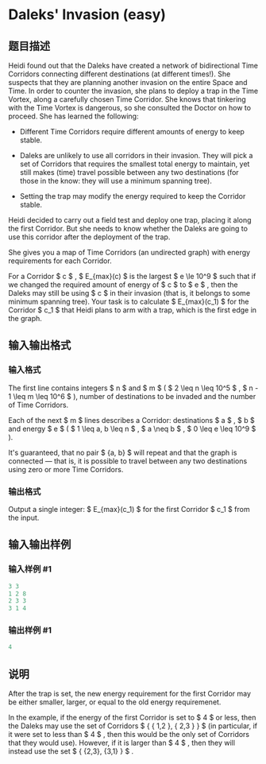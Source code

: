 # Daleks&#039; Invasion (easy)

## 题目描述

Heidi found out that the Daleks have created a network of bidirectional Time Corridors connecting different destinations (at different times!). She suspects that they are planning another invasion on the entire Space and Time. In order to counter the invasion, she plans to deploy a trap in the Time Vortex, along a carefully chosen Time Corridor. She knows that tinkering with the Time Vortex is dangerous, so she consulted the Doctor on how to proceed. She has learned the following:

- Different Time Corridors require different amounts of energy to keep stable.

- Daleks are unlikely to use all corridors in their invasion. They will pick a set of Corridors that requires the smallest total energy to maintain, yet still makes (time) travel possible between any two destinations (for those in the know: they will use a minimum spanning tree).

- Setting the trap may modify the energy required to keep the Corridor stable.

Heidi decided to carry out a field test and deploy one trap, placing it along the first Corridor. But she needs to know whether the Daleks are going to use this corridor after the deployment of the trap.

She gives you a map of Time Corridors (an undirected graph) with energy requirements for each Corridor.

For a Corridor $ c $ , $ E_{max}(c) $ is the largest $ e \le 10^9 $ such that if we changed the required amount of energy of $ c $ to $ e $ , then the Daleks may still be using $ c $ in their invasion (that is, it belongs to some minimum spanning tree). Your task is to calculate $ E_{max}(c_1) $ for the Corridor $ c_1 $ that Heidi plans to arm with a trap, which is the first edge in the graph.

## 输入输出格式

### 输入格式

The first line contains integers $ n $ and $ m $ ( $ 2 \leq n \leq 10^5 $ , $ n - 1 \leq m \leq 10^6 $ ), number of destinations to be invaded and the number of Time Corridors.

Each of the next $ m $ lines describes a Corridor: destinations $ a $ , $ b $ and energy $ e $ ( $ 1 \leq a, b \leq n $ , $ a \neq b $ , $ 0 \leq e \leq 10^9 $ ).

It's guaranteed, that no pair $ \{a, b\} $ will repeat and that the graph is connected — that is, it is possible to travel between any two destinations using zero or more Time Corridors.

### 输出格式

Output a single integer: $ E_{max}(c_1) $ for the first Corridor $ c_1 $ from the input.

## 输入输出样例

### 输入样例 #1

```cpp
3 3
1 2 8
2 3 3
3 1 4

```
### 输出样例 #1

```cpp
4

```
## 说明

After the trap is set, the new energy requirement for the first Corridor may be either smaller, larger, or equal to the old energy requiremenet.

In the example, if the energy of the first Corridor is set to $ 4 $ or less, then the Daleks may use the set of Corridors $ \{ \{ 1,2 \}, \{ 2,3 \} \} $ (in particular, if it were set to less than $ 4 $ , then this would be the only set of Corridors that they would use). However, if it is larger than $ 4 $ , then they will instead use the set $ \{ \{2,3\}, \{3,1\} \} $ .

